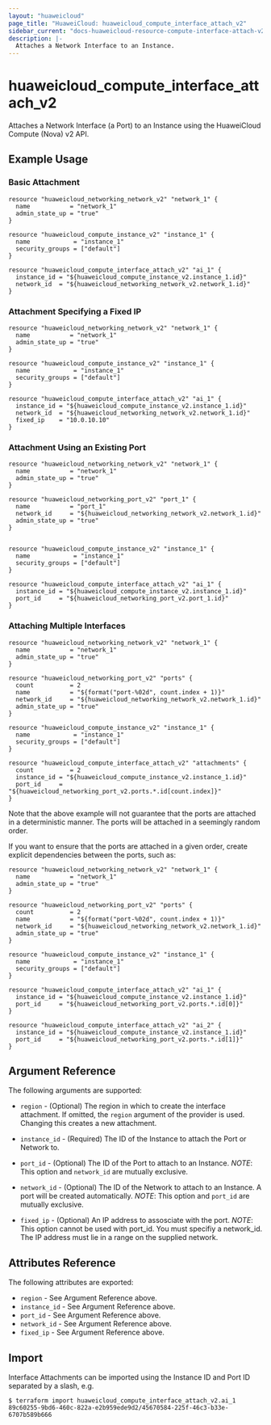 ```yaml
---
layout: "huaweicloud"
page_title: "HuaweiCloud: huaweicloud_compute_interface_attach_v2"
sidebar_current: "docs-huaweicloud-resource-compute-interface-attach-v2"
description: |-
  Attaches a Network Interface to an Instance.
---
```


# huaweicloud\_compute\_interface\_attach_v2

Attaches a Network Interface (a Port) to an Instance using the HuaweiCloud
Compute (Nova) v2 API.

## Example Usage

### Basic Attachment

```hcl
resource "huaweicloud_networking_network_v2" "network_1" {
  name           = "network_1"
  admin_state_up = "true"
}

resource "huaweicloud_compute_instance_v2" "instance_1" {
  name            = "instance_1"
  security_groups = ["default"]
}

resource "huaweicloud_compute_interface_attach_v2" "ai_1" {
  instance_id = "${huaweicloud_compute_instance_v2.instance_1.id}"
  network_id  = "${huaweicloud_networking_network_v2.network_1.id}"
}

```

### Attachment Specifying a Fixed IP

```hcl
resource "huaweicloud_networking_network_v2" "network_1" {
  name           = "network_1"
  admin_state_up = "true"
}

resource "huaweicloud_compute_instance_v2" "instance_1" {
  name            = "instance_1"
  security_groups = ["default"]
}

resource "huaweicloud_compute_interface_attach_v2" "ai_1" {
  instance_id = "${huaweicloud_compute_instance_v2.instance_1.id}"
  network_id  = "${huaweicloud_networking_network_v2.network_1.id}"
  fixed_ip    = "10.0.10.10"
}

```


### Attachment Using an Existing Port

```hcl
resource "huaweicloud_networking_network_v2" "network_1" {
  name           = "network_1"
  admin_state_up = "true"
}

resource "huaweicloud_networking_port_v2" "port_1" {
  name           = "port_1"
  network_id     = "${huaweicloud_networking_network_v2.network_1.id}"
  admin_state_up = "true"
}


resource "huaweicloud_compute_instance_v2" "instance_1" {
  name            = "instance_1"
  security_groups = ["default"]
}

resource "huaweicloud_compute_interface_attach_v2" "ai_1" {
  instance_id = "${huaweicloud_compute_instance_v2.instance_1.id}"
  port_id     = "${huaweicloud_networking_port_v2.port_1.id}"
}

```

### Attaching Multiple Interfaces

```hcl
resource "huaweicloud_networking_network_v2" "network_1" {
  name           = "network_1"
  admin_state_up = "true"
}

resource "huaweicloud_networking_port_v2" "ports" {
  count          = 2
  name           = "${format("port-%02d", count.index + 1)}"
  network_id     = "${huaweicloud_networking_network_v2.network_1.id}"
  admin_state_up = "true"
}

resource "huaweicloud_compute_instance_v2" "instance_1" {
  name            = "instance_1"
  security_groups = ["default"]
}

resource "huaweicloud_compute_interface_attach_v2" "attachments" {
  count          = 2
  instance_id = "${huaweicloud_compute_instance_v2.instance_1.id}"
  port_id     = "${huaweicloud_networking_port_v2.ports.*.id[count.index]}"
}
```

Note that the above example will not guarantee that the ports are attached in
a deterministic manner. The ports will be attached in a seemingly random
order.

If you want to ensure that the ports are attached in a given order, create
explicit dependencies between the ports, such as:

```hcl
resource "huaweicloud_networking_network_v2" "network_1" {
  name           = "network_1"
  admin_state_up = "true"
}

resource "huaweicloud_networking_port_v2" "ports" {
  count          = 2
  name           = "${format("port-%02d", count.index + 1)}"
  network_id     = "${huaweicloud_networking_network_v2.network_1.id}"
  admin_state_up = "true"
}

resource "huaweicloud_compute_instance_v2" "instance_1" {
  name            = "instance_1"
  security_groups = ["default"]
}

resource "huaweicloud_compute_interface_attach_v2" "ai_1" {
  instance_id = "${huaweicloud_compute_instance_v2.instance_1.id}"
  port_id     = "${huaweicloud_networking_port_v2.ports.*.id[0]}"
}

resource "huaweicloud_compute_interface_attach_v2" "ai_2" {
  instance_id = "${huaweicloud_compute_instance_v2.instance_1.id}"
  port_id     = "${huaweicloud_networking_port_v2.ports.*.id[1]}"
}
```

## Argument Reference

The following arguments are supported:

* `region` - (Optional) The region in which to create the interface attachment.
    If omitted, the `region` argument of the provider is used. Changing this
    creates a new attachment.

* `instance_id` - (Required) The ID of the Instance to attach the Port or Network to.

* `port_id` - (Optional) The ID of the Port to attach to an Instance.
   _NOTE_: This option and `network_id` are mutually exclusive.

* `network_id` - (Optional) The ID of the Network to attach to an Instance. A port will be created automatically.
   _NOTE_: This option and `port_id` are mutually exclusive.

* `fixed_ip` - (Optional) An IP address to assosciate with the port.
   _NOTE_: This option cannot be used with port_id. You must specifiy a network_id. The IP address must lie in a range on the supplied network.

## Attributes Reference

The following attributes are exported:

* `region` - See Argument Reference above.
* `instance_id` - See Argument Reference above.
* `port_id` - See Argument Reference above.
* `network_id` - See Argument Reference above.
* `fixed_ip`  - See Argument Reference above.

## Import

Interface Attachments can be imported using the Instance ID and Port ID
separated by a slash, e.g.

```
$ terraform import huaweicloud_compute_interface_attach_v2.ai_1 89c60255-9bd6-460c-822a-e2b959ede9d2/45670584-225f-46c3-b33e-6707b589b666
```
